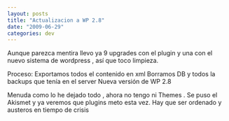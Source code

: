 ```yaml
---
layout: posts
title: "Actualizacion a WP 2.8"
date: "2009-06-29"
categories: dev
---
```


Aunque parezca mentira llevo ya 9 upgrades con el plugin y una con el nuevo sistema de wordpress , así que toco limpieza.

Proceso: Exportamos todos el contenido en xml Borramos DB y todos la backups que tenía en el server Nueva versión de WP 2.8

Menuda como lo he dejado todo , ahora no tengo ni Themes . Se puso el Akismet y ya veremos que plugins meto esta vez. Hay que ser ordenado y austeros en tiempo de crisis
